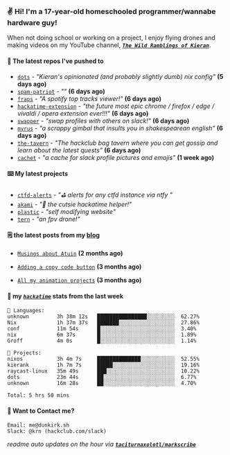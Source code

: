 ### ✌️ Hi! I'm a 17-year-old homeschooled programmer/wannabe hardware guy!

When not doing school or working on a project, I enjoy flying drones and making videos on my YouTube channel, [**_`The Wild Ramblings of Kieran`_**](https://youtube.com/@kieran.rambles).

#### 👷 The latest repos I've pushed to

- [`dots`](https://github.com/taciturnaxolotl/dots) - _"Kieran's opinionated (and probably slightly dumb) nix config"_ **(5 days ago)**
- [`spam-patriot`](https://github.com/taciturnaxolotl/spam-patriot) - _""_ **(6 days ago)**
- [`fraps`](https://github.com/taciturnaxolotl/fraps) - _"A spotify top tracks viewer!"_ **(6 days ago)**
- [`hackatime-extension`](https://github.com/taciturnaxolotl/hackatime-extension) - _"the future most epic chrome / firefox / edge / vivaldi / opera extension ever!!!"_ **(6 days ago)**
- [`swapper`](https://github.com/taciturnaxolotl/swapper) - _"swap profiles with others on slack!"_ **(6 days ago)**
- [`myrus`](https://github.com/taciturnaxolotl/myrus) - _"a scrappy gimbal that insults you in shakespearean english"_ **(6 days ago)**
- [`the-tavern`](https://github.com/taciturnaxolotl/the-tavern) - _"The hackclub bag tavern where you can get gossip and learn about the latest quests"_ **(6 days ago)**
- [`cachet`](https://github.com/taciturnaxolotl/cachet) - _"a cache for slack profile pictures and emojis"_ **(1 week ago)**

#### ⌨️ My latest projects

- [`ctfd-alerts`](https://github.com/taciturnaxolotl/ctfd-alerts) - _"⛳ alerts for any ctfd instance via ntfy "_
- [`akami`](https://github.com/taciturnaxolotl/akami) - _"🌷 the cutsie hackatime helper!"_
- [`plastic`](https://github.com/taciturnaxolotl/plastic) - _"self modifying website"_
- [`tern`](https://github.com/taciturnaxolotl/tern) - _"an fpv drone!"_

#### 🗒️ the latest posts from my [blog](https://dunkirk.sh)

- [`Musings about Atuin`](https://dunkirk.sh/blog/atuin/) **(2 months ago)**

- [`Adding a copy code button`](https://dunkirk.sh/blog/adding-a-copy-button/) **(3 months ago)**

- [`All my animation projects`](https://dunkirk.sh/blog/my-animations/) **(3 months ago)**



#### 📡 my [_`hackatime`_](https://waka.hackclub.com) stats from the last week

```text
💾 Languages:
unknown         3h 38m 12s   ████████████████░░░░░░░░░  62.27%
Nix             1h 37m 37s   ███████░░░░░░░░░░░░░░░░░░  27.86%
conf            11m 54s      █░░░░░░░░░░░░░░░░░░░░░░░░  3.40%
nix             6m 37s       █░░░░░░░░░░░░░░░░░░░░░░░░  1.89%
Groff           4m 0s        █░░░░░░░░░░░░░░░░░░░░░░░░  1.14%

💼 Projects:
nixos           3h 4m 7s     ██████████████░░░░░░░░░░░  52.55%
kierank         1h 7m 7s     █████░░░░░░░░░░░░░░░░░░░░  19.16%
raycast-linux   35m 49s      ███░░░░░░░░░░░░░░░░░░░░░░  10.22%
dots            23m 44s      ██░░░░░░░░░░░░░░░░░░░░░░░  6.77%
unknown         16m 28s      ██░░░░░░░░░░░░░░░░░░░░░░░  4.70%

Total: 5 hrs 50 mins
```

#### 📮 Want to Contact me?

```text
Email: me@dunkirk.sh
Slack: @krn (hackclub.com/slack)
```

_readme auto updates on the hour via [**`taciturnaxolotl/markscribe`**](https://github.com/taciturnaxolotl/markscribe)_
